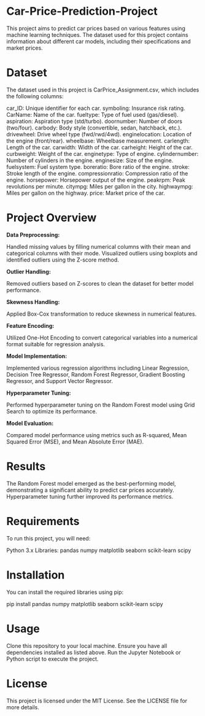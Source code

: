 # Car-Price-Prediction-Project
This project aims to predict car prices based on various features using machine learning techniques. The dataset used for this project contains information about different car models, including their specifications and market prices.

# Dataset
The dataset used in this project is CarPrice_Assignment.csv, which includes the following columns:

car_ID: Unique identifier for each car.
symboling: Insurance risk rating.
CarName: Name of the car.
fueltype: Type of fuel used (gas/diesel).
aspiration: Aspiration type (std/turbo).
doornumber: Number of doors (two/four).
carbody: Body style (convertible, sedan, hatchback, etc.).
drivewheel: Drive wheel type (fwd/rwd/4wd).
enginelocation: Location of the engine (front/rear).
wheelbase: Wheelbase measurement.
carlength: Length of the car.
carwidth: Width of the car.
carheight: Height of the car.
curbweight: Weight of the car.
enginetype: Type of engine.
cylindernumber: Number of cylinders in the engine.
enginesize: Size of the engine.
fuelsystem: Fuel system type.
boreratio: Bore ratio of the engine.
stroke: Stroke length of the engine.
compressionratio: Compression ratio of the engine.
horsepower: Horsepower output of the engine.
peakrpm: Peak revolutions per minute.
citympg: Miles per gallon in the city.
highwaympg: Miles per gallon on the highway.
price: Market price of the car.
# Project Overview

**Data Preprocessing:**

Handled missing values by filling numerical columns with their mean and categorical columns with their mode.
Visualized outliers using boxplots and identified outliers using the Z-score method.

**Outlier Handling:**

Removed outliers based on Z-scores to clean the dataset for better model performance.

**Skewness Handling:**

Applied Box-Cox transformation to reduce skewness in numerical features.

**Feature Encoding:**

Utilized One-Hot Encoding to convert categorical variables into a numerical format suitable for regression analysis.

**Model Implementation:**

Implemented various regression algorithms including Linear Regression, Decision Tree Regressor, Random Forest Regressor, Gradient Boosting Regressor, and Support Vector Regressor.

**Hyperparameter Tuning:**

Performed hyperparameter tuning on the Random Forest model using Grid Search to optimize its performance.

**Model Evaluation:**

Compared model performance using metrics such as R-squared, Mean Squared Error (MSE), and Mean Absolute Error (MAE).
# Results
The Random Forest model emerged as the best-performing model, demonstrating a significant ability to predict car prices accurately. Hyperparameter tuning further improved its performance metrics.

# Requirements
To run this project, you will need:

Python 3.x
Libraries:
pandas
numpy
matplotlib
seaborn
scikit-learn
scipy
# Installation
You can install the required libraries using pip:

pip install pandas numpy matplotlib seaborn scikit-learn scipy
# Usage
Clone this repository to your local machine.
Ensure you have all dependencies installed as listed above.
Run the Jupyter Notebook or Python script to execute the project.
# License
This project is licensed under the MIT License. See the LICENSE file for more details.
